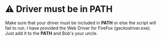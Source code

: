 # :warning: Driver must be in PATH
Make sure that your driver must be included in **PATH** or else the script will fail to run. I have provided the Web Driver for FireFox (geckodriver.exe). Just add it to the **PATH** and Bob's your uncle.
